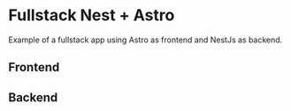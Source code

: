 # Fullstack Nest + Astro

Example of a fullstack app using Astro as frontend and NestJs as backend.

## Frontend


## Backend

